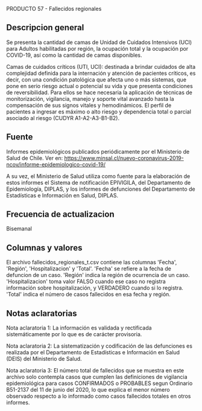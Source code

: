 PRODUCTO 57 - Fallecidos regionales

Descripcion general
-------------------
Se presenta la cantidad de camas de Unidad de Cuidados Intensivos (UCI) para Adultos habilitadas por región, la ocupación total y la ocupación por COVID-19, así como la cantidad de camas disponibles.

Camas de cuidados críticos (UTI, UCI): destinada a brindar cuidados de alta complejidad definida para la internación y atención de pacientes críticos, es decir, con una condición patológica que afecta uno o más sistemas, que pone en serio riesgo actual o potencial su vida y que presenta condiciones de reversibilidad. Para ellos se hace necesaria la aplicación de técnicas de monitorización, vigilancia, manejo y soporte vital avanzado hasta la compensación de sus signos vitales y hemodinámicos. El perfil de pacientes a ingresar es máximo o alto riesgo y dependencia total o parcial asociado al riesgo (CUDYR A1-A2-A3-B1-B2). 

Fuente
------
Informes epidemiológicos publicados periódicamente por el Ministerio de Salud de Chile. Ver en: https://www.minsal.cl/nuevo-coronavirus-2019-ncov/informe-epidemiologico-covid-19/

A su vez, el Ministerio de Salud utiliza como fuente para la elaboración de estos informes el Sistema de notificación EPIVIGILA, del Departamento de Epidemiología, DIPLAS, y los informes de defunciones del Departamento de Estadísticas e Información en Salud, DIPLAS.


Frecuencia de actualizacion
---------------------------
Bisemanal


Columnas y valores
------------------
El archivo fallecidos_regionales_t.csv contiene las columnas 'Fecha', 'Región', 'Hospitalizacion' y 'Total'. 
'Fecha' se refiere a la fecha de defuncion de un caso. 
'Región' indica la región de ocurrencia de un caso.
'Hospitalizacion' toma valor FALSO cuando ese caso no registra información sobre hospitalización, y VERDADERO cuando si lo registra.
'Total' indica el número de casos fallecidos en esa fecha y región.


Notas aclaratorias
------------------
Nota aclaratoria 1: La información es validada y rectificada sistemáticamente por lo que es de carácter provisoria. 

Nota aclaratoria 2: La sistematización y codificación de las defunciones es realizada por el Departamento de Estadísticas e Información en Salud (DEIS) del Ministerio de Salud.

Nota aclaratoria 3: El número total de fallecidos que se muestra en este archivo solo contempla casos que cumplen las definiciones de vigilancia epidemiológica para casos CONFIRMADOS o PROBABLES segun Ordinario B51-2137 del 11 de junio del 2020, lo que explica el menor número observado respecto a lo informado como casos fallecidos totales en otros informes.  






